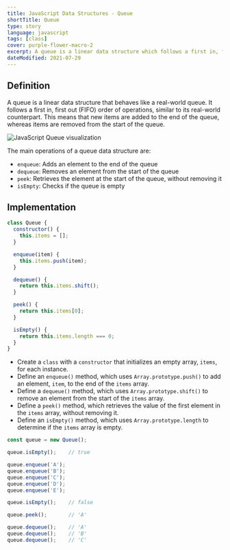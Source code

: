 ```yaml
---
title: JavaScript Data Structures - Queue
shortTitle: Queue
type: story
language: javascript
tags: [class]
cover: purple-flower-macro-2
excerpt: A queue is a linear data structure which follows a first in, first out (FIFO) order of operations.
dateModified: 2021-07-29
---
```


## Definition

A queue is a linear data structure that behaves like a real-world queue. It follows a first in, first out (FIFO) order of operations, similar to its real-world counterpart. This means that new items are added to the end of the queue, whereas items are removed from the start of the queue.

![JavaScript Queue visualization](./illustrations/ds-queue.svg)

The main operations of a queue data structure are:

- `enqueue`: Adds an element to the end of the queue
- `dequeue`: Removes an element from the start of the queue
- `peek`: Retrieves the element at the start of the queue, without removing it
- `isEmpty`: Checks if the queue is empty

## Implementation

```js
class Queue {
  constructor() {
    this.items = [];
  }

  enqueue(item) {
    this.items.push(item);
  }

  dequeue() {
    return this.items.shift();
  }

  peek() {
    return this.items[0];
  }

  isEmpty() {
    return this.items.length === 0;
  }
}
```

- Create a `class` with a `constructor` that initializes an empty array, `items`, for each instance.
- Define an `enqueue()` method, which uses `Array.prototype.push()` to add an element, `item`, to the end of the `items` array.
- Define a `dequeue()` method, which uses `Array.prototype.shift()` to remove an element from the start of the `items` array.
- Define a `peek()` method, which retrieves the value of the first element in the `items` array, without removing it.
- Define an `isEmpty()` method, which uses `Array.prototype.length` to determine if the `items` array is empty.

```js
const queue = new Queue();

queue.isEmpty();    // true

queue.enqueue('A');
queue.enqueue('B');
queue.enqueue('C');
queue.enqueue('D');
queue.enqueue('E');

queue.isEmpty();    // false

queue.peek();       // 'A'

queue.dequeue();    // 'A'
queue.dequeue();    // 'B'
queue.dequeue();    // 'C'
```
